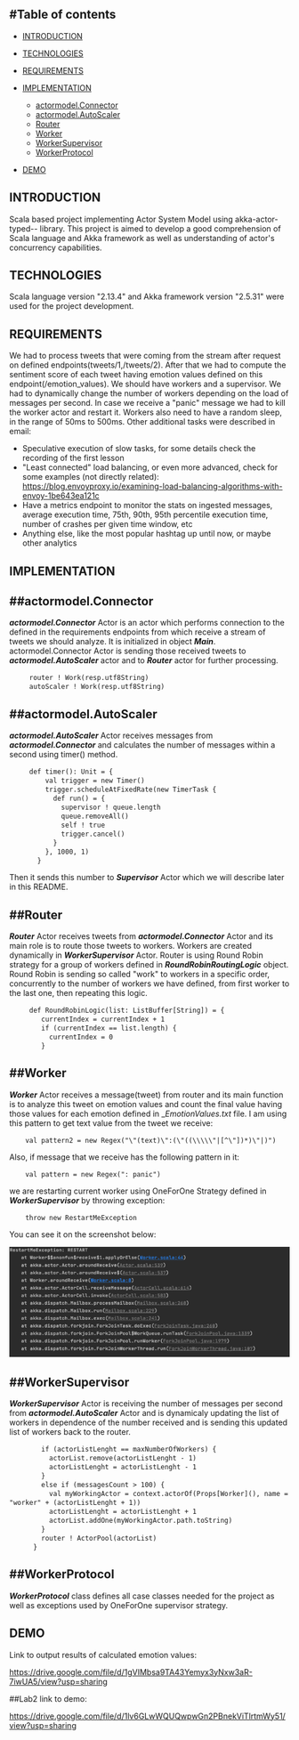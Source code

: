 #Table of contents
---------------------

 * [INTRODUCTION](#INTRODUCTION)
 * [TECHNOLOGIES](#TECHNOLOGIES)
 * [REQUIREMENTS](#REQUIREMENTS)
 * [IMPLEMENTATION](#IMPLEMENTATION)
     * [actormodel.Connector](#Connector)
     * [actormodel.AutoScaler](#AutoScaler)
     * [Router](#Router)
     * [Worker](#Worker)
     * [WorkerSupervisor](#WorkerSupervisor)
     * [WorkerProtocol](#WorkerProtocol)
     
 * [DEMO](#DEMO)
 
 INTRODUCTION
 ------------
 Scala based project implementing Actor System Model using akka-actor-typed-- library. This project is aimed to develop
 a good comprehension of Scala language and Akka framework as well as understanding of actor's concurrency capabilities.
 
 TECHNOLOGIES
 ------------
 Scala language version "2.13.4" and Akka framework version "2.5.31" were used for the project development.
 
 REQUIREMENTS
 ------------
 We had to process tweets that were coming from the stream after request on defined endpoints(tweets/1,/tweets/2).
 After that we had to compute the sentiment score of each tweet having emotion values defined on this endpoint(/emotion_values).
 We should have workers and a supervisor. We had to dynamically change the number of workers depending on the load of messages per second. 
 In case we receive a "panic" message we had to kill the worker actor and restart it. Workers also need to have a random sleep, in the range of 50ms to 500ms.
 Other additional tasks were described in email:
 * Speculative execution of slow tasks, for some details check the recording of the first lesson
 * "Least connected" load balancing, or even more advanced, check for some examples (not directly related): https://blog.envoyproxy.io/examining-load-balancing-algorithms-with-envoy-1be643ea121c
 * Have a metrics endpoint to monitor the stats on ingested messages, average execution time, 75th, 90th, 95th percentile execution time, number of crashes per given time window, etc
 * Anything else, like the most popular hashtag up until now, or maybe other analytics
 
 IMPLEMENTATION
 ------------
  ##actormodel.Connector
  ------------
 
  _**actormodel.Connector**_ Actor is an actor which performs connection to the defined in the requirements endpoints from which receive a stream of tweets we should analyze.
  It is initialized in object _**Main**_. actormodel.Connector Actor is sending those received tweets to _**actormodel.AutoScaler**_ actor and to _**Router**_ actor for further processing.

         router ! Work(resp.utf8String)
         autoScaler ! Work(resp.utf8String)
         
  ##actormodel.AutoScaler
  ------------
  
  _**actormodel.AutoScaler**_ Actor receives messages from _**actormodel.Connector**_ and calculates the number of messages within a second using timer() method.
         
         
         def timer(): Unit = {
             val trigger = new Timer()
             trigger.scheduleAtFixedRate(new TimerTask {
               def run() = {
                 supervisor ! queue.length
                 queue.removeAll()
                 self ! true
                 trigger.cancel()
               }
             }, 1000, 1)
           }
   
   
   Then it sends this number to _**Supervisor**_
  Actor which we will describe later in this README. 
  
  ##Router
  ------------
  
  _**Router**_ Actor receives tweets from _**actormodel.Connector**_ Actor and its main role is to route those tweets to workers. 
  Workers are created dynamically in _**WorkerSupervisor**_ Actor. Router is using Round Robin strategy for a group of workers
  defined in _**RoundRobinRoutingLogic**_ object. Round Robin is sending so called "work" to workers in a specific order, concurrently to 
  the number of workers we have defined, from first worker to the last one, then repeating this logic.
  
         def RoundRobinLogic(list: ListBuffer[String]) = {
            currentIndex = currentIndex + 1
            if (currentIndex == list.length) {
              currentIndex = 0
            }
       
  ##Worker
  ------------
  
  _**Worker**_ Actor receives a message(tweet) from router and its main function is to analyze this tweet on emotion values and
  count the final value having those values for each emotion defined in _*EmotionValues.txt* file. I am using this pattern
  to get text value from the tweet we receive:
       
        val pattern2 = new Regex("\"(text)\":(\"((\\\\\"|[^\"])*)\"|)")
       
  Also, if message that we receive has the following pattern in it:
  
        val pattern = new Regex(": panic")
        
   we are restarting current worker using OneForOne Strategy defined in _**WorkerSupervisor**_ by throwing exception:
        
        throw new RestartMeException
   
  You can see it on the screenshot below:
  
  
  ![](/Lab1/ActorModel/Screenshots/Exception.png)
  
   
  ##WorkerSupervisor
  ------------
  
  _**WorkerSupervisor**_ Actor is receiving the number of messages per second from _**actormodel.AutoScaler**_ Actor and is dynamicaly updating the list of workers
  in dependence of the number received and is sending this updated list of workers back to the router.
  
            if (actorListLenght == maxNumberOfWorkers) {
              actorList.remove(actorListLenght - 1)
              actorListLenght = actorListLenght - 1
            }
            else if (messagesCount > 100) {
              val myWorkingActor = context.actorOf(Props[Worker](), name = "worker" + (actorListLenght + 1))
              actorListLenght = actorListLenght + 1
              actorList.addOne(myWorkingActor.path.toString)
            }
            router ! ActorPool(actorList)
          }
  
  ##WorkerProtocol
  ------------
  
  _**WorkerProtocol**_ class defines all case classes needed for the project as well as exceptions used by OneForOne supervisor strategy.
  
  
 DEMO
 ------------
 Link to output results of calculated emotion values:
 
 https://drive.google.com/file/d/1gVIMbsa9TA43Yemyx3yNxw3aR-7iwUA5/view?usp=sharing
 
 ##Lab2 link to demo: 
 
 https://drive.google.com/file/d/1lv6GLwWQUQwpwGn2PBnekViTlrtmWy51/view?usp=sharing
 
 
 
 
  
 
 